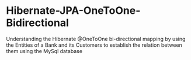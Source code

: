 # Hibernate-JPA-OneToOne-Bidirectional
Understanding the Hibernate @OneToOne bi-directional mapping by using the Entities of a Bank and its Customers to establish the relation between them using the MySql database
